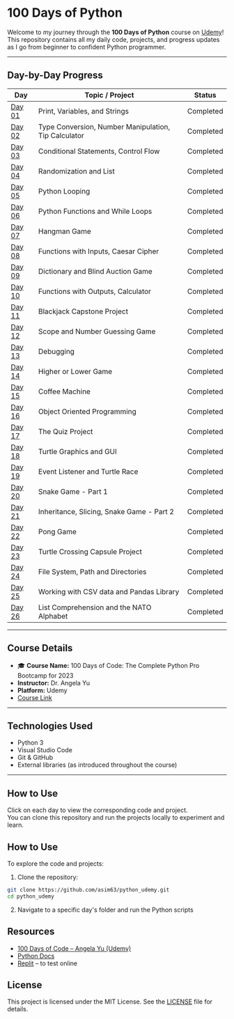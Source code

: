 # 100 Days of Python

Welcome to my journey through the **100 Days of Python** course on [Udemy](https://www.udemy.com/course/100-days-of-code/)!  
This repository contains all my daily code, projects, and progress updates as I go from beginner to confident Python programmer.

---

## Day-by-Day Progress

| Day | Topic / Project | Status |
|--------|------------------|--------|
| [Day 01](./Day%2001) | Print, Variables, and Strings | Completed |
| [Day 02](./Day%2002) | Type Conversion, Number Manipulation, Tip Calculator | Completed |
| [Day 03](./Day%2003) | Conditional Statements, Control Flow | Completed |
| [Day 04](./Day%2004) | Randomization and List | Completed |
| [Day 05](./Day%2005) | Python Looping | Completed |
| [Day 06](./Day%2006) | Python Functions and While Loops | Completed |
| [Day 07](./Day%2007) | Hangman Game | Completed |
| [Day 08](./Day%2008) | Functions with Inputs, Caesar Cipher | Completed |
| [Day 09](./Day%2009) | Dictionary and Blind Auction Game | Completed |
| [Day 10](./Day%2010) | Functions with Outputs, Calculator | Completed |
| [Day 11](./Day%2011) | Blackjack Capstone Project | Completed |
| [Day 12](./Day%2012) | Scope and Number Guessing Game | Completed |
| [Day 13](./Day%2013) | Debugging | Completed |
| [Day 14](./Day%2014) | Higher or Lower Game | Completed |
| [Day 15](./Day%2015) | Coffee Machine | Completed |
| [Day 16](./Day%2016) | Object Oriented Programming | Completed |
| [Day 17](./Day%2017) | The Quiz Project | Completed |
| [Day 18](./Day%2018) | Turtle Graphics and GUI | Completed |
| [Day 19](./Day%2019) | Event Listener and Turtle Race | Completed |
| [Day 20](./Day%2020) | Snake Game - Part 1 | Completed |
| [Day 21](./Day%2021) | Inheritance, Slicing, Snake Game - Part 2| Completed |
| [Day 22](./Day%2022) | Pong Game| Completed |
| [Day 23](./Day%2023) | Turtle Crossing Capsule Project | Completed |
| [Day 24](./Day%2024) | File System, Path and Directories | Completed |
| [Day 25](./Day%2025) | Working with CSV data and Pandas Library | Completed |
| [Day 26](./Day%2026) | List Comprehension and the NATO Alphabet | Completed |

---

## Course Details

- 🎓 **Course Name:** 100 Days of Code: The Complete Python Pro Bootcamp for 2023  
- **Instructor:** Dr. Angela Yu  
- **Platform:** Udemy  
- [Course Link](https://www.udemy.com/course/100-days-of-code/)

---

## Technologies Used

- Python 3 
- Visual Studio Code 
- Git & GitHub 
- External libraries (as introduced throughout the course)

---

## How to Use

Click on each day to view the corresponding code and project.  
You can clone this repository and run the projects locally to experiment and learn.

## How to Use

To explore the code and projects:

1. Clone the repository:

```bash
git clone https://github.com/asim63/python_udemy.git
cd python_udemy
```

2. Navigate to a specific day's folder and run the Python scripts

## Resources

- [100 Days of Code – Angela Yu (Udemy)](https://www.udemy.com/course/100-days-of-code/)
- [Python Docs](https://docs.python.org/3/)
- [Replit](https://replit.com/) – to test online

## License
This project is licensed under the MIT License. See the [LICENSE](./LICENSE) file for details.

